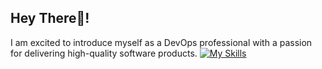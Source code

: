 ## Hey There👋!
I am excited to introduce myself as a DevOps professional with a passion for delivering high-quality software products. 
[![My Skills](https://skillicons.dev/icons?i=aws,bash,ansible,elasticsearch,gitlab,docker,git,mysql,postgres,prometheus,sqlite,gitlab,jenkins,py,arch,debian,grafana,kubernetes,linux,md,mongodb,nginx,py,redis,selenium,ubuntu,vscode,regex,vim,terraform&perline=7)](https://skillicons.dev)
